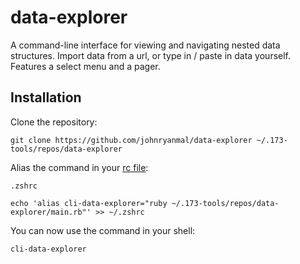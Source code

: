 # data-explorer

A command-line interface for viewing and navigating nested data structures. Import data from a url, or type in / paste in data yourself. Features a select menu and a pager.

## Installation

Clone the repository:
```shell
git clone https://github.com/johnryanmal/data-explorer ~/.173-tools/repos/data-explorer
```

Alias the command in your [rc file](https://en.wikipedia.org/wiki/Configuration_file):

`.zshrc`
```shell
echo 'alias cli-data-explorer="ruby ~/.173-tools/repos/data-explorer/main.rb"' >> ~/.zshrc
```

You can now use the command in your shell:
```shell
cli-data-explorer
```
